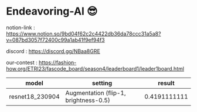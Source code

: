 # Endeavoring-AI 😎

notion-link : https://www.notion.so/9bd04f62c2c4422db36da78ccc31a5a8?v=087bd3057f72400c99a1ab41f9ef94f3

discord : https://discord.gg/NBaa8GRE

our-contest : https://fashion-how.org/ETRI23/fascode_board/season4/leaderboard1/leader1board.html

|model|setting|result|
|---|---|---|
|resnet18_230904|Augmentation (flip-1, brightness-0.5)|0.4191111111|
